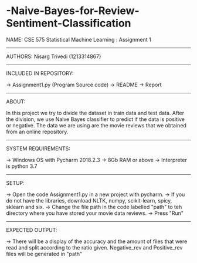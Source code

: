 # -Naive-Bayes-for-Review-Sentiment-Classification
NAME: CSE 575 Statistical Machine Learning : Assignment 1
_______________________________________________________________________________________________________________________________________________________________________________________________________

AUTHORS: Nisarg Trivedi (1213314867)
_______________________________________________________________________________________________________________________________________________________________________________________________________

INCLUDED IN REPOSITORY:

-> Assignment1.py (Program Source code)
-> README
-> Report
_______________________________________________________________________________________________________________________________________________________________________________________________________

ABOUT: 

In this project we try to divide the dataset in train data and test data. After the division, we use Naive Bayes classifier to predict if the data is positive or negative. The data we are using are the movie reviews that we obtained from an online repository. 
_______________________________________________________________________________________________________________________________________________________________________________________________________

SYSTEM REQUIREMENTS:

-> Windows OS with Pycharm 2018.2.3
-> 8Gb RAM or above
-> Interpreter is python 3.7
_______________________________________________________________________________________________________________________________________________________________________________________________________

SETUP:

-> Open the code Assignment1.py in a new project with pycharm.
-> If you do not have the libraries, download NLTK, numpy, scikit-learn, spicy, sklearn and six.
-> Change the file path in the code labelled "path" to teh directory where you have stored your movie data reviews.
-> Press "Run"
_______________________________________________________________________________________________________________________________________________________________________________________________________

EXPECTED OUTPUT:

-> There will be a display of the accuracy and the amount of files that were read and split according to the ratio given.
Negative_rev and Positive_rev files will be generated in "path"


